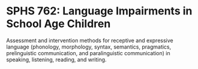 # SPHS 762: Language Impairments in School Age Children

Assessment and intervention methods for receptive and expressive language (phonology, morphology, syntax, semantics, pragmatics, prelinguistic communication, and paralinguistic communication) in speaking, listening, reading, and writing.